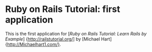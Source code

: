 # Ruby on Rails Tutorial: first application

This is the first application for
[*Ruby on Rails Tutorial: Learn Rails by Example*] {http://railstutorial.org/]
by [Michael Hart] {http://Michaelhart1.com/}.
